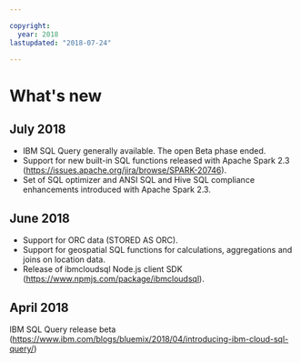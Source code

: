 ```yaml
---

copyright:
  year: 2018
lastupdated: "2018-07-24"

---
```


# What's new

## July 2018 

- IBM SQL Query generally available. The open Beta phase ended.
- Support for new built-in SQL functions released with Apache Spark 2.3   
  (https://issues.apache.org/jira/browse/SPARK-20746).
- Set of SQL optimizer and ANSI SQL and Hive SQL compliance enhancements introduced with Apache Spark 2.3.

## June 2018 

- Support for ORC data (STORED AS ORC).
- Support for geospatial SQL functions for calculations, aggregations and joins on location data.
- Release of ibmcloudsql Node.js client SDK (https://www.npmjs.com/package/ibmcloudsql).


## April 2018 

IBM SQL Query release beta (https://www.ibm.com/blogs/bluemix/2018/04/introducing-ibm-cloud-sql-query/)
